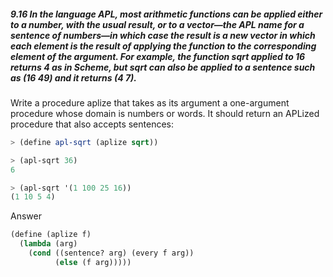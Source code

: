 ##### 9.16  In the language APL, most arithmetic functions can be applied either to a number, with the usual result, or to a vector—the APL name for a sentence of numbers—in which case the result is a new vector in which each element is the result of applying the function to the corresponding element of the argument. For example, the function sqrt applied to 16 returns 4 as in Scheme, but sqrt can also be applied to a sentence such as (16 49) and it returns (4 7).

Write a procedure aplize that takes as its argument a one-argument procedure whose domain is numbers or words. It should return an APLized procedure that also accepts sentences:
```Scheme
> (define apl-sqrt (aplize sqrt))

> (apl-sqrt 36)
6

> (apl-sqrt '(1 100 25 16))
(1 10 5 4)
```

Answer

```Scheme
(define (aplize f)
  (lambda (arg)
    (cond ((sentence? arg) (every f arg))
          (else (f arg)))))
```
